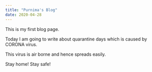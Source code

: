 ```yaml
---
title: "Purnima's Blog"
date: 2020-04-28
---
```

This is my first blog page.

Today I am going to write about quarantine days which is caused by CORONA virus.

This virus is air borne and hence spreads easily.

Stay home! Stay safe!
